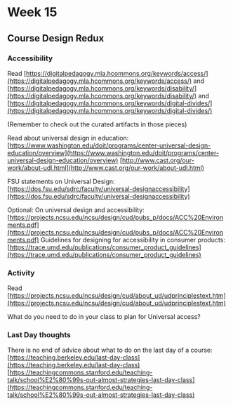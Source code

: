 # Week 15
## Course Design Redux

### Accessibility
Read [https://digitalpedagogy.mla.hcommons.org/keywords/access/](https://digitalpedagogy.mla.hcommons.org/keywords/access/) 
and
[https://digitalpedagogy.mla.hcommons.org/keywords/disability/](https://digitalpedagogy.mla.hcommons.org/keywords/disability/)
and
[https://digitalpedagogy.mla.hcommons.org/keywords/digital-divides/](https://digitalpedagogy.mla.hcommons.org/keywords/digital-divides/)

(Remember to check out the curated artifacts in those pieces)

Read about universal design in education:
[https://www.washington.edu/doit/programs/center-universal-design-education/overview](https://www.washington.edu/doit/programs/center-universal-design-education/overview)
[http://www.cast.org/our-work/about-udl.html](http://www.cast.org/our-work/about-udl.html)

FSU statements on Universal Design: [https://dos.fsu.edu/sdrc/faculty/universal-designaccessibility](https://dos.fsu.edu/sdrc/faculty/universal-designaccessibility)

Optional:
On universal design and accessibility: [https://projects.ncsu.edu/ncsu/design/cud/pubs_p/docs/ACC%20Environments.pdf](https://projects.ncsu.edu/ncsu/design/cud/pubs_p/docs/ACC%20Environments.pdf)
Guidelines for designing for accessibility in consumer products: [https://trace.umd.edu/publications/consumer_product_guidelines](https://trace.umd.edu/publications/consumer_product_guidelines)

### Activity
Read [https://projects.ncsu.edu/ncsu/design/cud/about_ud/udprinciplestext.htm](https://projects.ncsu.edu/ncsu/design/cud/about_ud/udprinciplestext.htm)

What do you need to do in your class to plan for Universal access?

### Last Day thoughts
There is no end of advice about what to do on the last day of a course:
[https://teaching.berkeley.edu/last-day-class](https://teaching.berkeley.edu/last-day-class)
[https://teachingcommons.stanford.edu/teaching-talk/school%E2%80%99s-out-almost-strategies-last-day-class](https://teachingcommons.stanford.edu/teaching-talk/school%E2%80%99s-out-almost-strategies-last-day-class)
